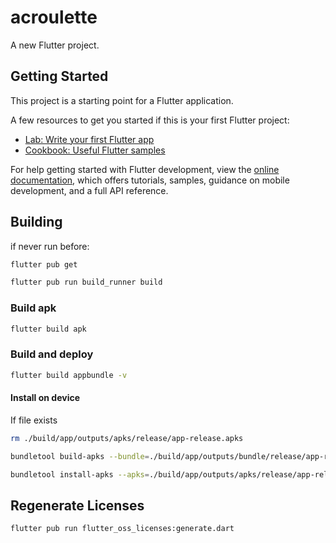 # acroulette

A new Flutter project.

## Getting Started

This project is a starting point for a Flutter application.

A few resources to get you started if this is your first Flutter project:

- [Lab: Write your first Flutter app](https://docs.flutter.dev/get-started/codelab)
- [Cookbook: Useful Flutter samples](https://docs.flutter.dev/cookbook)

For help getting started with Flutter development, view the
[online documentation](https://docs.flutter.dev/), which offers tutorials,
samples, guidance on mobile development, and a full API reference.

## Building

if never run before:

```bash
flutter pub get
```

```bash
flutter pub run build_runner build
```

### Build apk

```bash
flutter build apk
```

### Build and deploy

```bash
flutter build appbundle -v 
```

#### Install on device

If file exists

```bash
rm ./build/app/outputs/apks/release/app-release.apks
```

```bash
bundletool build-apks --bundle=./build/app/outputs/bundle/release/app-release.aab --output=./build/app/outputs/apks/release/app-release.apks --ks=~/upload-keystore.jks --ks-key-alias=upload
```

```bash
bundletool install-apks --apks=./build/app/outputs/apks/release/app-release.apks
```

## Regenerate Licenses

```bash
flutter pub run flutter_oss_licenses:generate.dart
```
